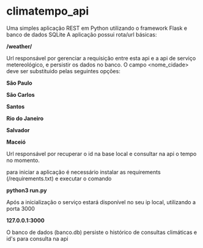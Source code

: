 # climatempo_api

Uma simples aplicação REST em Python utilizando o framework Flask e banco de dados SQLite
A aplicação possui rota/url básicas:

<p><b>/weather/<nome_cidade></p></b>

Url responsável por gerenciar a requisição entre esta api e a api de serviço metereológico, e persistir os dados no banco.
O campo <nome_cidade> deve ser substituido pelas seguintes opções:

<p><b>São Paulo</b></p> 
<p><b>São Carlos</b></p>
<p><b>Santos</b></p>
<p><b>Rio do Janeiro</b></p>
<p><b>Salvador</b></p>
<p><b>Maceió</b></p>

<p><p>Url responsável por recuperar o id na base local e consultar na api o tempo no momento.</p></p>

para iniciar a aplicação é necessário instalar as requirements (/requirements.txt) e executar o comando

<p><b>python3 run.py</p></b>

Após a inicialização o serviço estará disponível no seu ip local, utilizando a porta 3000

<p><b>127.0.0.1:3000</p></b>

O banco de dados (banco.db) persiste o histórico de consultas climáticas e id's para consulta na api
